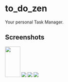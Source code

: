 # to_do_zen

Your personal Task Manager.

## Screenshots

<image src="./screenshots/login.png" width="50" height = "100"/>
<image src="./screenshots/registration.png"/>
<image src="./screenshots/drawer.png"/>
<image src="./screenshots/home.png"/>

